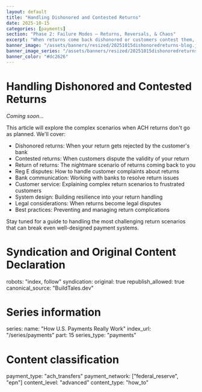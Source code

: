 ```yaml
---
layout: default
title: "Handling Dishonored and Contested Returns"
date: 2025-10-15
categories: [payments]
section: "Phase 2: Failure Modes — Returns, Reversals, & Chaos"
excerpt: "When returns come back dishonored or customers contest them, your payment system needs to handle the chaos gracefully."
banner_image: "/assets/banners/resized/20251015dishonoredreturns-blog.jpg"
banner_image_series: "/assets/banners/resized/20251015dishonoredreturns-series.jpg"
banner_color: "#dc2626"
---
```


# Handling Dishonored and Contested Returns

*Coming soon...*

This article will explore the complex scenarios when ACH returns don't go as planned. We'll cover:

- Dishonored returns: When your return gets rejected by the customer's bank
- Contested returns: When customers dispute the validity of your return
- Return of returns: The nightmare scenario of returns coming back to you
- Reg E disputes: How to handle customer complaints about returns
- Bank communication: Working with banks to resolve return issues
- Customer service: Explaining complex return scenarios to frustrated customers
- System design: Building resilience into your return handling
- Legal considerations: When returns become legal disputes
- Best practices: Preventing and managing return complications

Stay tuned for a guide to handling the most challenging return scenarios that can break even well-designed payment systems.

# Syndication and Original Content Declaration
robots: "index, follow"
syndication:
  original: true
  republish_allowed: true
  canonical_source: "BuildTales.dev"

# Series information
series:
  name: "How U.S. Payments Really Work"
  index_url: "/series/payments"
  part: 15
  series_type: "payments"

# Content classification
payment_type: "ach_transfers"
payment_network: ["federal_reserve", "epn"]
content_level: "advanced"
content_type: "how_to"
